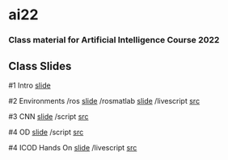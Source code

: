 # ai22
### Class material for Artificial Intelligence Course 2022

## Class Slides
#1 Intro [slide](https://info-ruc.github.io/ai22/intro.pdf) 

#2 Environments /ros [slide](https://info-ruc.github.io/ai22/ros.pdf)    /rosmatlab [slide](https://info-ruc.github.io/ai22/rosmatlab.pdf)     /livescript [src](https://info-ruc.github.io/ai22/rosmatlab.zip) 

#3 CNN [slide](https://info-ruc.github.io/ai22/CNN.pdf)  /script [src](https://info-ruc.github.io/ai22/CNN.m) 

#4 OD [slide](https://info-ruc.github.io/ai22/OD.pdf)  /script [src](https://info-ruc.github.io/ai22/OD.m) 

#4 ICOD Hands On [slide](https://info-ruc.github.io/ai22/ICOD-HandsOn.pdf)  /livescript [src](https://info-ruc.github.io/ai22/ICOD-demo.pdf) 

